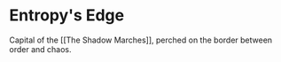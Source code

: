 # Entropy's Edge
Capital of the [[The Shadow Marches]], perched on the border between order and chaos.